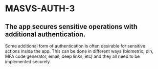 # MASVS-AUTH-3

## The app secures sensitive operations with additional authentication.

Some additional form of authentication is often desirable for sensitive actions inside the app. This can be done in different ways (biometric, pin, MFA code generator, email, deep links, etc) and they all need to be implemented securely.